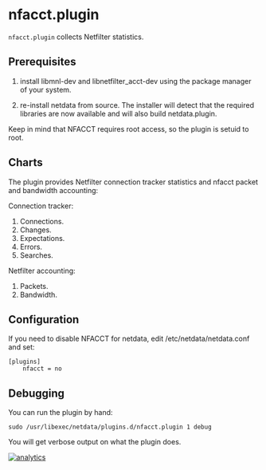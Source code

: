# nfacct.plugin

`nfacct.plugin` collects Netfilter statistics.

## Prerequisites

1. install libmnl-dev and libnetfilter_acct-dev using the package manager of your system.

2. re-install netdata from source. The installer will detect that the required libraries are now available and will also build netdata.plugin.

Keep in mind that NFACCT requires root access, so the plugin is setuid to root.

## Charts

The plugin provides Netfilter connection tracker statistics and nfacct packet and bandwidth accounting:

Connection tracker:
1. Connections.
2. Changes.
3. Expectations.
4. Errors.
5. Searches.

Netfilter accounting:
1. Packets.
2. Bandwidth.

## Configuration

If you need to disable NFACCT for netdata, edit /etc/netdata/netdata.conf and set:

```
[plugins]
    nfacct = no
```

## Debugging

You can run the plugin by hand:

```
sudo /usr/libexec/netdata/plugins.d/nfacct.plugin 1 debug
```

You will get verbose output on what the plugin does.

[![analytics](https://www.google-analytics.com/collect?v=1&aip=1&t=pageview&_s=1&ds=github&dr=https%3A%2F%2Fgithub.com%2Fnetdata%2Fnetdata&dl=https%3A%2F%2Fmy-netdata.io%2Fgithub%2Fcollectors%2Fnfacct.plugin%2FREADME&_u=MAC~&cid=5792dfd7-8dc4-476b-af31-da2fdb9f93d2&tid=UA-64295674-3)]()
